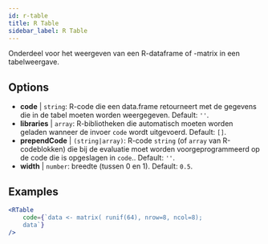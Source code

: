 ```yaml
---
id: r-table
title: R Table
sidebar_label: R Table
---
```


Onderdeel voor het weergeven van een R-dataframe of -matrix in een tabelweergave.

## Options

* __code__ | `string`: R-code die een data.frame retourneert met de gegevens die in de tabel moeten worden weergegeven. Default: `''`.
* __libraries__ | `array`: R-bibliotheken die automatisch moeten worden geladen wanneer de invoer `code` wordt uitgevoerd. Default: `[]`.
* __prependCode__ | `(string|array)`: R-code `string` (of `array` van R-codeblokken) die bij de evaluatie moet worden voorgeprogrammeerd op de code die is opgeslagen in `code`.. Default: `''`.
* __width__ | `number`: breedte (tussen 0 en 1). Default: `0.5`.


## Examples

```jsx live
<RTable
    code={`data <- matrix( runif(64), nrow=8, ncol=8); 
    data`}
/>
```


